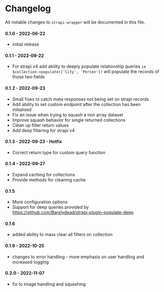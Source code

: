 # Changelog

All notable changes to `strapi-wrapper` will be documented in this file.

#### 0.1.0 - 2022-06-22

- initial release

#### 0.1.1 - 2022-09-22

- For strapi v4 add ability to deeply populate relationship queries
  ```ie $collection->populate(['City', 'Person'])```
  will populate the records of those two fields

#### 0.1.2 - 2022-09-23

- Small fixes to catch meta responses not being set on strapi records
- Add ability to set custom endpoint after the collection has been initialised
- Fix an issue when trying to squash a non array dataset
- Improve squash behavior for single returned collections
- Clean up filter return values
- Add deep filtering for strapi v4

#### 0.1.3 - 2022-09-23 - Hotfix

- Correct return type for custom query function

#### 0.1.4 - 2022-09-27

- Expand caching for collections
- Provide methods for cleaning cache

#### 0.1.5

- More configuration options
- Support for deep queries provided by https://github.com/Barelydead/strapi-plugin-populate-deep

#### 0.1.6

- added ability to mass clear all filters on collection

#### 0.1.9 - 2022-10-25

- changes to error handling - more emphasis on user handling and increased logging

#### 0.2.0 - 2022-11-07

- fix to image handling and squashing
